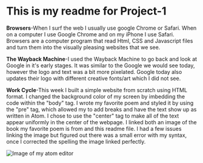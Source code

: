 # This is my readme for Project-1

**Browsers**-When I surf the web I usually use google Chrome or Safari. When on a computer I use Google Chrome and on my iPhone I use Safari.
Browsers are a computer program that read Html, CSS and Javascript files and turn them into the visually pleasing websites that we see.

**The Wayback Machine**-I used the Wayback Machine to go back and look at Google in
it's early stages. It was similar to the Google we would see today, however the logo
and text was a bit more pixelated. Google today also updates their logo with different creative fonts/art which I did not see.

**Work Cycle**-This week I built a simple website from scratch using HTML format. I changed the background color of my screen by imbedding the code within
 the "body" tag. I wrote my favorite poem and styled it by using the "pre" tag, which allowed my to add
breaks and have the text show up as written in Atom. I chose to use the "center" tag to make all of the text appear uniformly in the center of the webpage.
I linked both an image of the book my favorite poem is from and this readme file. I had a few issues linking the image but figured out there was a small error with my syntax, once
I corrected the spelling the image linked perfectly.





![Image of my atom editor](./root/images/screenshot.PNG)
